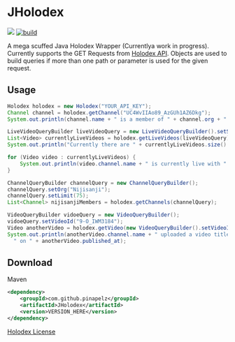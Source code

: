 # JHolodex 
[![](https://jitpack.io/v/pinapelz/JHolodex.svg)](https://jitpack.io/#pinapelz/JHolodex)
[![build](https://github.com/pinapelz/JHolodex/actions/workflows/maven.yml/badge.svg)](https://github.com/pinapelz/JHolodex/actions/workflows/maven.yml)


A mega scuffed Java Holodex Wrapper (Currentlya work in progress). Currently supports the GET Requests from [Holodex API](https://holodex.stoplight.io/). Objects are used to build queries if more than one path or parameter is used for the given request.

## Usage
```java
Holodex holodex = new Holodex("YOUR_API_KEY");
Channel channel = holodex.getChannel("UC4WvIIAo89_AzGUh1AZ6Dkg");
System.out.println(channel.name + " is a member of " + channel.org + " and has " + channel.suborg + " as a suborg");

LiveVideoQueryBuilder liveVideoQuery = new LiveVideoQueryBuilder().setStatus("live").setOrg("Hololive");
List<Video> currentlyLiveVideos = holodex.getLiveVideos(liveVideoQuery);
System.out.println("Currently there are " + currentlyLiveVideos.size() + " livestreams on going in Hololive");

for (Video video : currentlyLiveVideos) {
    System.out.println(video.channel.name + " is currently live with " + video.live_viewers + " views");
}

ChannelQueryBuilder channelQuery = new ChannelQueryBuilder();
channelQuery.setOrg("Nijisanji");
channelQuery.setLimit(75);
List<Channel> nijisanjiMembers = holodex.getChannels(channelQuery);

VideoQueryBuilder vidoeQuery = new VideoQueryBuilder();
vidoeQuery.setVideoId("9-O_IWM3184");
Video anotherVideo = holodex.getVideo(new VideoQueryBuilder().setVideoId("9-O_IWM3184").setLang("en"));
System.out.println(anotherVideo.channel.name + " uploaded a video titled " + anotherVideo.title +
  " on " + anotherVideo.published_at);
```

## Download
Maven
```xml
<dependency>
    <groupId>com.github.pinapelz</groupId>
    <artifactId>JHolodex</artifactId>
    <version>VERSION_HERE</version>
</dependency>
```

[Holodex License](https://docs.holodex.net/docs/holodex/8166fcec5dbe2-license)
